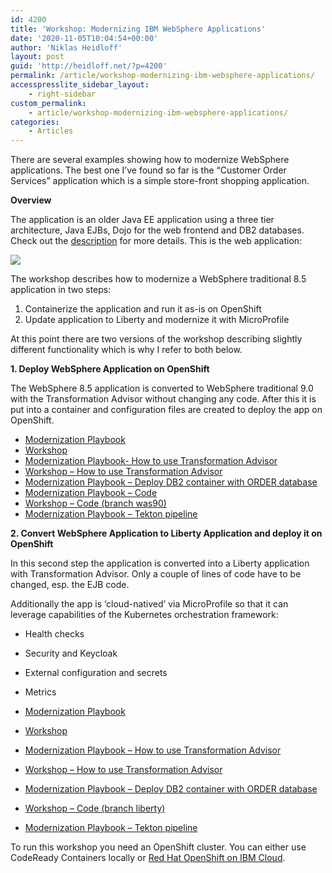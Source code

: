 ```yaml
---
id: 4200
title: 'Workshop: Modernizing IBM WebSphere Applications'
date: '2020-11-05T10:04:54+00:00'
author: 'Niklas Heidloff'
layout: post
guid: 'http://heidloff.net/?p=4200'
permalink: /article/workshop-modernizing-ibm-websphere-applications/
accesspresslite_sidebar_layout:
    - right-sidebar
custom_permalink:
    - article/workshop-modernizing-ibm-websphere-applications/
categories:
    - Articles
---
```


There are several examples showing how to modernize WebSphere applications. The best one I’ve found so far is the “Customer Order Services” application which is a simple store-front shopping application.

**Overview**

The application is an older Java EE application using a three tier architecture, Java EJBs, Dojo for the web frontend and DB2 databases. Check out the [description](https://ibm-cloud-architecture.github.io/modernization-playbook/applications/was90/README#application-overview) for more details. This is the web application:

![](../../wp-content/uploads/2020/11/app-modernization-sample-web-png.png)

The workshop describes how to modernize a WebSphere traditional 8.5 application in two steps:

1. Containerize the application and run it as-is on OpenShift
2. Update application to Liberty and modernize it with MicroProfile

At this point there are two versions of the workshop describing slightly different functionality which is why I refer to both below.

**1. Deploy WebSphere Application on OpenShift**

The WebSphere 8.5 application is converted to WebSphere traditional 9.0 with the Transformation Advisor without changing any code. After this it is put into a container and configuration files are created to deploy the app on OpenShift.

- [Modernization Playbook](https://ibm-cloud-architecture.github.io/modernization-playbook/applications/was90/README)
- [Workshop](https://ibm.github.io/teaching-your-monolith-to-dance/operational-modernization/)
- [Modernization Playbook- How to use Transformation Advisor](https://ibm-cloud-architecture.github.io/modernization-playbook/applications/was90/tWAS-analyze)
- [Workshop – How to use Transformation Advisor](https://ibm.github.io/teaching-your-monolith-to-dance/operational-modernization/extras/WAS-analyze.html)
- [Modernization Playbook – Deploy DB2 container with ORDER database](https://ibm-cloud-architecture.github.io/modernization-playbook/applications/liberty/db2)
- [Modernization Playbook – Code](https://github.com/ibm-cloud-architecture/appmod-liberty-tekton)
- [Workshop – Code (branch was90)](https://github.com/IBM/teaching-your-monolith-to-dance/tree/was90)
- [Modernization Playbook – Tekton pipeline](https://ibm-cloud-architecture.github.io/modernization-playbook/applications/was90/tWAS-deploy)

**2. Convert WebSphere Application to Liberty Application and deploy it on OpenShift**

In this second step the application is converted into a Liberty application with Transformation Advisor. Only a couple of lines of code have to be changed, esp. the EJB code.

Additionally the app is ‘cloud-natived’ via MicroProfile so that it can leverage capabilities of the Kubernetes orchestration framework:

- Health checks
- Security and Keycloak
- External configuration and secrets
- Metrics

- [Modernization Playbook](https://ibm-cloud-architecture.github.io/modernization-playbook/applications/liberty)
- [Workshop](https://ibm.github.io/teaching-your-monolith-to-dance/operational-modernization/)
- [Modernization Playbook – How to use Transformation Advisor](https://ibm-cloud-architecture.github.io/modernization-playbook/applications/liberty/liberty-analyze)
- [Workshop – How to use Transformation Advisor](https://ibm.github.io/teaching-your-monolith-to-dance/runtime-modernization/extras/liberty-analyze.html)
- [Modernization Playbook – Deploy DB2 container with ORDER database](https://ibm-cloud-architecture.github.io/modernization-playbook/applications/liberty/db2)
- [Workshop – Code (branch liberty)](https://github.com/IBM/teaching-your-monolith-to-dance/tree/liberty)
- [Modernization Playbook – Tekton pipeline](https://ibm-cloud-architecture.github.io/modernization-playbook/applications/liberty/liberty-deploy-openshift-pipelines)

To run this workshop you need an OpenShift cluster. You can either use CodeReady Containers locally or [Red Hat OpenShift on IBM Cloud](https://www.ibm.com/cloud/openshift).